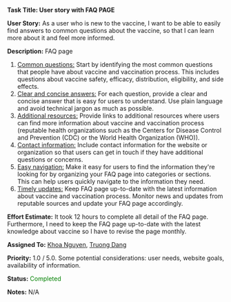 **Task Title: User story with FAQ PAGE**

**User Story:** As a user who is new to the vaccine, I want to be able to easily 
find answers to common questions about the vaccine, so that I can learn more about it and feel more informed.

**Description:** FAQ page
1. <u>Common questions:</u> Start by identifying the most common questions that 
   people have about vaccine and vaccination process. This includes questions 
   about vaccine safety, efficacy, distribution, eligibility, and side effects.
2. <u>Clear and concise answers:</u> For each question, provide a clear and 
   concise answer that is easy for users to understand. Use plain language 
   and avoid technical jargon as much as possible.
3. <u>Additional resources:</u> Provide links to additional resources where 
   users can find more information about vaccine and vaccination process 
   (reputable health organizations such as the Centers for Disease Control and 
   Prevention (CDC) or the World Health Organization (WHO)).
4. <u>Contact information:</u> Include contact information for the website or 
   organization so that users can get in touch if they have additional 
   questions or concerns.
5. <u>Easy navigation:</u> Make it easy for users to find the information 
   they're looking for by organizing your FAQ page into categories or sections.
   This can help users quickly navigate to the information they need.
6. <u>Timely updates:</u> Keep FAQ page up-to-date with the latest information
   about vaccine and vaccination process. Monitor news and updates from 
   reputable sources and update your FAQ page accordingly.

**Effort Estimate:** It took 12 hours to complete all detail of the FAQ page.
Furthermore, I need to keep the FAQ page up-to-date with the latest knowledge 
about vaccine so I have to revise the page monthly.

**Assigned To:** [Khoa Nguyen](https://www.linkedin.com/in/khoanguyen2410/), [Truong Dang](https://www.linkedin.com/in/2dt/)

**Priority:** 1.0 / 5.0. Some potential considerations: user needs, website goals, availability of 
information.

**Status:** <span style="color:green">Completed</span>

**Notes:** N/A